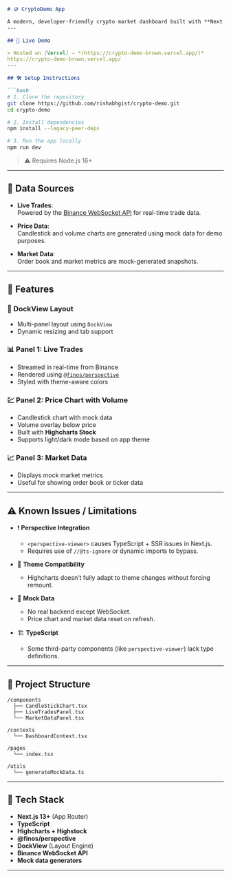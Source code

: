 ```markdown
# 🪙 CryptoDemo App

A modern, developer-friendly crypto market dashboard built with **Next.js**, **DockView**, **Highcharts**, and **Perspective**. It provides real-time trade data, candlestick price charts, and mock market insights.
---

## 🚀 Live Demo

> Hosted on [Vercel] — *(https://crypto-demo-brown.vercel.app/)*
https://crypto-demo-brown.vercel.app/
---

## 🛠️ Setup Instructions

```bash
# 1. Clone the repository
git clone https://github.com/rishabhgist/crypto-demo.git
cd crypto-demo

# 2. Install dependencies
npm install --legacy-peer-deps

# 3. Run the app locally
npm run dev
```

> ⚠️ Requires Node.js 16+

---

## 🔗 Data Sources

- **Live Trades**:  
  Powered by the [Binance WebSocket API](https://github.com/binance/binance-spot-api-docs/blob/master/web-socket-streams.md) for real-time trade data.

- **Price Data**:  
  Candlestick and volume charts are generated using mock data for demo purposes.

- **Market Data**:  
  Order book and market metrics are mock-generated snapshots.

---

## 🧩 Features

### 📐 DockView Layout
- Multi-panel layout using `DockView`
- Dynamic resizing and tab support

### 📊 Panel 1: Live Trades
- Streamed in real-time from Binance
- Rendered using [`@finos/perspective`](https://perspective.finos.org/)
- Styled with theme-aware colors

### 💹 Panel 2: Price Chart with Volume
- Candlestick chart with mock data
- Volume overlay below price
- Built with **Highcharts Stock**
- Supports light/dark mode based on app theme

### 📈 Panel 3: Market Data
- Displays mock market metrics
- Useful for showing order book or ticker data

---

## ⚠️ Known Issues / Limitations

- ❗ **Perspective Integration**
  - `<perspective-viewer>` causes TypeScript + SSR issues in Next.js.
  - Requires use of `//@ts-ignore` or dynamic imports to bypass.

- 🎨 **Theme Compatibility**
  - Highcharts doesn’t fully adapt to theme changes without forcing remount.

- 🧪 **Mock Data**
  - No real backend except WebSocket.
  - Price chart and market data reset on refresh.

- 🏗️ **TypeScript**
  - Some third-party components (like `perspective-viewer`) lack type definitions.

---

## 📁 Project Structure

```
/components
  ├── CandleStickChart.tsx
  ├── LiveTradesPanel.tsx
  └── MarketDataPanel.tsx

/contexts
  └── DashboardContext.tsx

/pages
  └── index.tsx

/utils
  └── generateMockData.ts
```

---

## 🧪 Tech Stack

- **Next.js 13+** (App Router)
- **TypeScript**
- **Highcharts + Highstock**
- **@finos/perspective**
- **DockView** (Layout Engine)
- **Binance WebSocket API**
- **Mock data generators**

---
```
